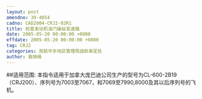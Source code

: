 ```yaml
---
layout: post
amendno: 39-4854
cadno: CAD2004-CRJ2-02R1
title: 检查发动机油门操纵变速箱
date: 2005-05-20 00:00:00 +0800
effdate: 2005-05-20 00:00:00 +0800
tag: CRJ2
categories: 民航华东地区管理局适航审定处
author: 袁晓峰
---
```


##适用范围:
本指令适用于加拿大庞巴迪公司生产的型号为CL-600-2B19（CRJ200）、序列号为7003至7067，和7069至7990,8000及其以后序列号的飞机。

